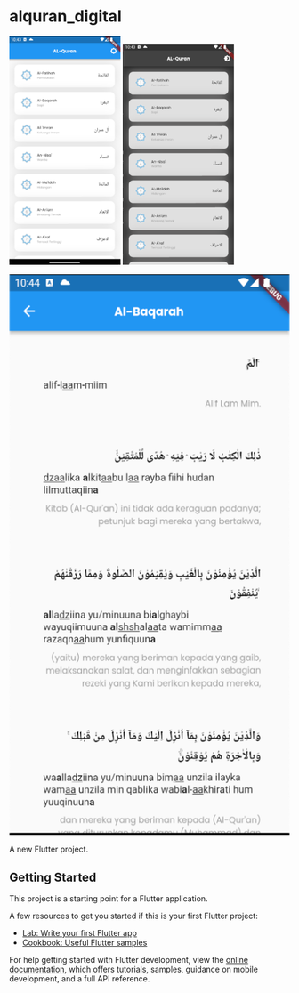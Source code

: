 # alquran_digital

<p float="left">
  <img src="/pic1.png" width="200" />
  <img src="/pic2.png" width="200" />
</p>
 <img src="/pic3.png"/>

A new Flutter project.

## Getting Started

This project is a starting point for a Flutter application.

A few resources to get you started if this is your first Flutter project:

- [Lab: Write your first Flutter app](https://docs.flutter.dev/get-started/codelab)
- [Cookbook: Useful Flutter samples](https://docs.flutter.dev/cookbook)

For help getting started with Flutter development, view the
[online documentation](https://docs.flutter.dev/), which offers tutorials,
samples, guidance on mobile development, and a full API reference.
